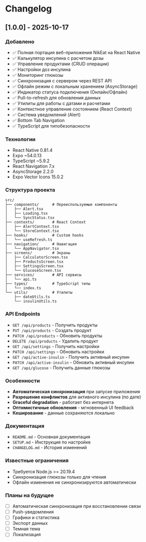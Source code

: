 # Changelog

## [1.0.0] - 2025-10-17

### Добавлено
- ✅ Полная портация веб-приложения NikEat на React Native
- ✅ Калькулятор инсулина с расчетом дозы
- ✅ Управление продуктами (CRUD операции)
- ✅ Настройки доз инсулина
- ✅ Мониторинг глюкозы
- ✅ Синхронизация с сервером через REST API
- ✅ Офлайн режим с локальным хранением (AsyncStorage)
- ✅ Индикатор статуса подключения (Онлайн/Офлайн)
- ✅ Pull-to-refresh для обновления данных
- ✅ Утилиты для работы с датами и расчетами
- ✅ Контекстное управление состоянием (React Context)
- ✅ Система уведомлений (Alert)
- ✅ Bottom Tab Navigation
- ✅ TypeScript для типобезопасности

### Технологии
- React Native 0.81.4
- Expo ~54.0.13
- TypeScript ~5.9.2
- React Navigation 7.x
- AsyncStorage 2.2.0
- Expo Vector Icons 15.0.2

### Структура проекта
```
src/
├── components/      # Переиспользуемые компоненты
│   ├── Alert.tsx
│   ├── Loading.tsx
│   └── SyncStatus.tsx
├── contexts/        # React Context
│   ├── AlertContext.tsx
│   └── StoreContext.tsx
├── hooks/           # Custom hooks
│   └── useRefresh.ts
├── navigation/      # Навигация
│   └── AppNavigator.tsx
├── screens/         # Экраны
│   ├── CalculatorScreen.tsx
│   ├── ProductsScreen.tsx
│   ├── SettingsScreen.tsx
│   └── GlucoseScreen.tsx
├── services/        # API сервисы
│   └── api.ts
├── types/           # TypeScript типы
│   └── index.ts
└── utils/           # Утилиты
    ├── dateUtils.ts
    └── insulinUtils.ts
```

### API Endpoints
- `GET /api/products` - Получить продукты
- `PUT /api/products` - Создать продукт
- `PATCH /api/products` - Обновить продукты
- `DELETE /api/products` - Удалить продукт
- `GET /api/settings` - Получить настройки
- `PATCH /api/settings` - Обновить настройки
- `GET /api/active-insulin` - Получить активный инсулин
- `PATCH /api/active-insulin` - Обновить активный инсулин
- `GET /api/glucose` - Получить данные глюкозы

### Особенности
- **Автоматическая синхронизация** при запуске приложения
- **Разрешение конфликтов** для активного инсулина (по дате)
- **Graceful degradation** - работает без интернета
- **Оптимистичные обновления** - мгновенный UI feedback
- **Кеширование** - данные сохраняются локально

### Документация
- `README.md` - Основная документация
- `SETUP.md` - Инструкция по настройке
- `CHANGELOG.md` - История изменений

### Известные ограничения
- Требуется Node.js >= 20.19.4
- Синхронизация глюкозы только для чтения
- Офлайн изменения не синхронизируются автоматически

### Планы на будущее
- [ ] Автоматическая синхронизация при восстановлении связи
- [ ] Push-уведомления
- [ ] Графики и статистика
- [ ] Экспорт данных
- [ ] Темная тема
- [ ] Локализация
